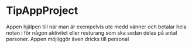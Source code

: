 # TipAppProject
 Appen hjälpen till när man är exempelvis ute medd vänner och betalar hela notan i för någon aktivitet eller resturang som ska sedan delas på antal personer. Appen möjliggör även dricks till personal
